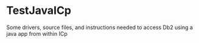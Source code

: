 # TestJavaICp
Some drivers, source files, and instructions needed to access Db2 using a java app from within ICp
